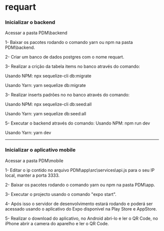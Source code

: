 # requart

### Inicializar o backend

Acessar a pasta PDM\backend

1- Baixar os pacotes rodando o comando yarn ou npm na pasta PDM\backend.

2- Criar um banco de dados postgres com o nome requart.

3- Realizar a crição da tabela items no banco através do comando:

Usando NPM:
npx sequelize-cli db:migrate

Usando Yarn:
yarn sequelize db:migrate

3- Realizar inserts padrões no no banco através do comando:

Usando NPM:
npx sequelize-cli db:seed:all

Usando Yarn:
yarn sequelize db:seed:all

5- Executar o backend através do comando:
Usando NPM:
npm run dev

Usando Yarn:
yarn dev

----

### Inicializar o aplicativo mobile

Acessar a pasta PDM\mobile

1- Editar o ip contido no arquivo PDM\app\src\services\api.js para o seu IP local, manter a porta 3333.

2- Baixar os pacotes rodando o comando yarn ou npm na pasta PDM\app. 

3- Executar o projecto usando o comando "expo start".

4- Após isso o servidor de desenvolvimento estará rodando e poderá ser acessado usando o aplicativo do Expo disponivel na Play Store e AppStore.

5- Realizar o download do aplicativo, no Android abri-lo e ler o QR Code, no iPhone abrir a camera do aparelho e ler o QR Code.
